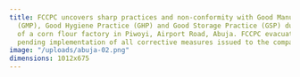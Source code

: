 ```yaml
---
title: FCCPC uncovers sharp practices and non-conformity with Good Manufacturing Practice
  (GMP), Good Hygiene Practice (GHP) and Good Storage Practice (GSP) during the inspection
  of a corn flour factory in Piwoyi, Airport Road, Abuja. FCCPC evacuates the products
  pending implementation of all corrective measures issued to the company.
image: "/uploads/abuja-02.png"
dimensions: 1012x675
---
```


